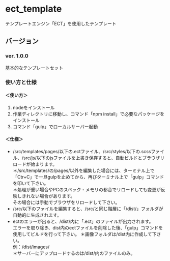 # ect_template
テンプレートエンジン「ECT」を使用したテンプレート


## バージョン

### ver. 1.0.0
基本的なテンプレートセット


### 使い方と仕様


#### ＜使い方＞
  1. nodeをインストール
  2. 作業ディレクトリに移動し、コマンド「npm install」で必要なパッケージをインストール
  3. コマンド「gulp」でローカルサーバー起動

#### ＜仕様＞
  * /src/templates/pages/以下の.ectファイル、/src/styles/以下の.scssファイル、/src/js/以下のjsファイルを上書き保存すると、自動ビルドとブラウザリロードが始まります。  
  ＊/src/templates/の/pages/以外を編集した場合には、ターミナル上で「Ctr+C」で一旦gulpを止めてから、再びターミナル上で「gulp」コマンドを叩いて下さい。  
  ＊処理が重い場合やPCのスペック・メモリの都合でリロードしても変更が反映しきれない場合があります。  
  その場合には手動でブラウザをリロードして下さい。
  * /src/以下のファイルを編集すると、/src/と同じ階層に「/dist/」フォルダが自動的に生成されます。  
  * ectのエラーが出ると、/dist/内に「.ect」のファイルが出力されます。  
  エラーを取り除き、dist内のectファイルを削除した後、「gulp」コマンドを使用してビルドを行って下さい。
  ＊画像フォルダは/dist内に作成して下さい。  
  例：/dist/images/  
  ＊サーバーにアップロードするのは/dist/内のファイルのみ。
